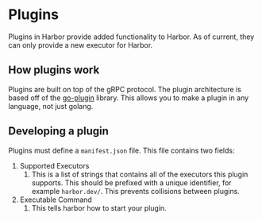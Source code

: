 # Plugins

Plugins in Harbor provide added functionality to Harbor. As of current, they can only provide a new executor for Harbor.

## How plugins work

Plugins are built on top of the gRPC protocol. The plugin architecture is based off of the [go-plugin](https://github.com/hashicorp/go-plugin) library. This allows you to make a plugin in any language, not just golang.

## Developing a plugin

Plugins must define a `manifest.json` file. This file contains two fields:

1. Supported Executors
    1. This is a list of strings that contains all of the executors this plugin supports. This should be prefixed with a unique identifier, for example `harbor.dev/`. This prevents collisions between plugins.
2. Executable Command
    1. This tells harbor how to start your plugin.
